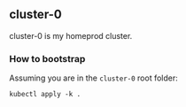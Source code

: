 ## cluster-0

cluster-0 is my homeprod cluster.

### How to bootstrap

Assuming you are in the `cluster-0` root folder:

```console
kubectl apply -k .
```
